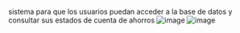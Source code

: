 sistema para que los usuarios puedan acceder a la base de datos y consultar sus estados de cuenta de ahorros
![image](https://github.com/armandovv/sistema_para_usuarios/assets/103545221/d5c610df-cce0-47a8-9cb3-3a025f4b0564)
![image](https://github.com/armandovv/sistema_para_usuarios/assets/103545221/d5fa3435-b6a2-4716-90df-61efa9f22e00)


